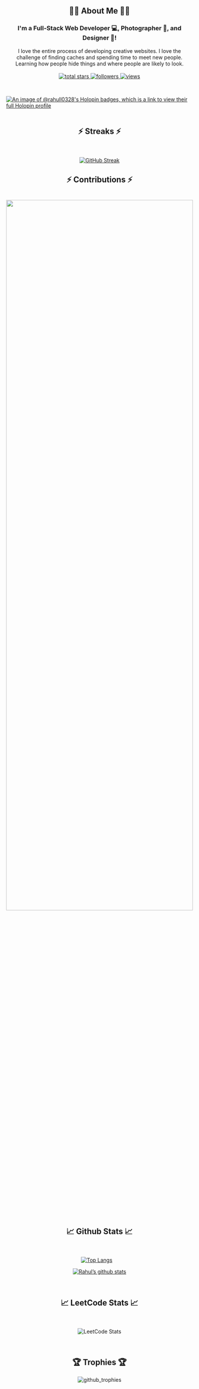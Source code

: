 <h2 align="center">👨‍💻 About Me 👨‍💻</h2>
<div align="center">
<h3><strong>I'm a Full-Stack Web Developer 💻, Photographer 📸, and Designer 🎨! </strong></h3> 
<p>
      I love the entire process of developing creative websites. I love the challenge of finding caches and spending time to meet new people. Learning how people hide things and where people are likely to look.
<br />
      <br />
      <a href="https://github.com/rahull0328?tab=repositories&sort=stargazers">
          <img alt="total stars" title="Total stars on GitHub" src="https://custom-icon-badges.demolab.com/github/stars/rahull0328?color=55960c&style=for-the-badge&labelColor=488207&logo=star"/>
      </a>
    <a href="https://github.com/rahull0328?tab=followers">
      <img alt="followers" title="Follow me on Github" src="https://custom-icon-badges.demolab.com/github/followers/rahull0328?color=236ad3&labelColor=1155ba&style=for-the-badge&logo=person-add&label=Follow&logoColor=white"/>
    </a>
    <a href="https://github.com/rahull0328/?tab=Simple-View-Counter">
      <img alt="views" title="GitHub profile views" src="https://komarev.com/ghpvc/?username=rahull0328&style=for-the-badge"/>
    </a>
</p>  
</div>

<br>

[![An image of @rahull0328's Holopin badges, which is a link to view their full Holopin profile](https://holopin.me/rahull0328)](https://holopin.io/@rahull0328)
<br>
<br> 
<h2 align="center">⚡ Streaks ⚡</h2>
<br />
<p align=center>
  <div align=center>
    <a href="https://git.io/streak-stats"><img src="https://streak-stats.demolab.com?user=rahull0328&theme=onedark-duo&date_format=j%20M%5B%20Y%5D&card_width=900px&card_height=250px" alt="GitHub Streak" /></a>
  </div>
</p>
<p align=center>
  
  <h2 align="center">⚡ Contributions ⚡</h2>
  <br>
  
   <img src="https://github-readme-activity-graph.vercel.app/graph?username=rahull0328&theme=react-dark&bg_color=20232a&hide_border=true" width="100%" height="70%"/>
   <br>
   
</p>
<div align="center">  
<h2>📈 Github Stats 📈</h2>
<br>
  
  [![Top Langs](https://github-readme-stats.vercel.app/api/top-langs/?username=rahull0328&theme=radical)](https://github.com/rahull0328)&nbsp;&nbsp;&nbsp;&nbsp;
  
  [![Rahul’s github stats](https://github-readme-stats.vercel.app/api?username=rahull0328&theme=radical&card_width=800px)](https://github.com/rahull0328)

</div>
<br>
<div align="center">  
<h2>📈 LeetCode Stats 📈</h2>
<br>
  
 ![LeetCode Stats](https://leetcard.jacoblin.cool/rahul0328?theme=radical&font=Actor&ext=heatmap)

</div>
<br>
<div align="center">
  <h2>🏆 Trophies 🏆</h2>
  <img src="https://github-profile-trophy.vercel.app/?username=rahull0328&theme=discord" alt="github_trophies" />
</div>

